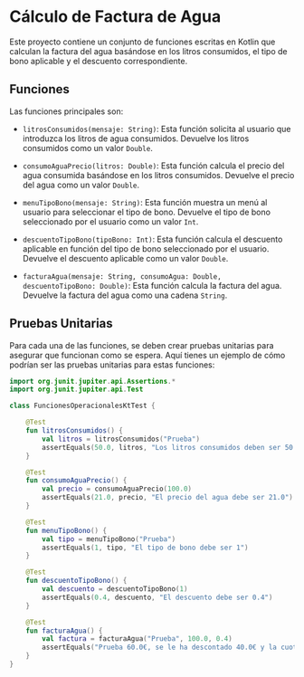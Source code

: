 # Cálculo de Factura de Agua

Este proyecto contiene un conjunto de funciones escritas en Kotlin que calculan la factura del agua basándose en los litros consumidos, el tipo de bono aplicable y el descuento correspondiente.

## Funciones

Las funciones principales son:

- `litrosConsumidos(mensaje: String)`: Esta función solicita al usuario que introduzca los litros de agua consumidos. Devuelve los litros consumidos como un valor `Double`.

- `consumoAguaPrecio(litros: Double)`: Esta función calcula el precio del agua consumida basándose en los litros consumidos. Devuelve el precio del agua como un valor `Double`.

- `menuTipoBono(mensaje: String)`: Esta función muestra un menú al usuario para seleccionar el tipo de bono. Devuelve el tipo de bono seleccionado por el usuario como un valor `Int`.

- `descuentoTipoBono(tipoBono: Int)`: Esta función calcula el descuento aplicable en función del tipo de bono seleccionado por el usuario. Devuelve el descuento aplicable como un valor `Double`.

- `facturaAgua(mensaje: String, consumoAgua: Double, descuentoTipoBono: Double)`: Esta función calcula la factura del agua. Devuelve la factura del agua como una cadena `String`.

## Pruebas Unitarias

Para cada una de las funciones, se deben crear pruebas unitarias para asegurar que funcionan como se espera. Aquí tienes un ejemplo de cómo podrían ser las pruebas unitarias para estas funciones:

```kotlin
import org.junit.jupiter.api.Assertions.*
import org.junit.jupiter.api.Test

class FuncionesOperacionalesKtTest {

    @Test
    fun litrosConsumidos() {
        val litros = litrosConsumidos("Prueba")
        assertEquals(50.0, litros, "Los litros consumidos deben ser 50.0")
    }

    @Test
    fun consumoAguaPrecio() {
        val precio = consumoAguaPrecio(100.0)
        assertEquals(21.0, precio, "El precio del agua debe ser 21.0")
    }

    @Test
    fun menuTipoBono() {
        val tipo = menuTipoBono("Prueba")
        assertEquals(1, tipo, "El tipo de bono debe ser 1")
    }

    @Test
    fun descuentoTipoBono() {
        val descuento = descuentoTipoBono(1)
        assertEquals(0.4, descuento, "El descuento debe ser 0.4")
    }

    @Test
    fun facturaAgua() {
        val factura = facturaAgua("Prueba", 100.0, 0.4)
        assertEquals("Prueba 60.0€, se le ha descontado 40.0€ y la cuota fija es de 6.0€",  "La factura del agua debe ser 'Prueba 60.0€, se le ha descontado 40.0€ y la cuota fija es de 6.0€'")
    }
}
